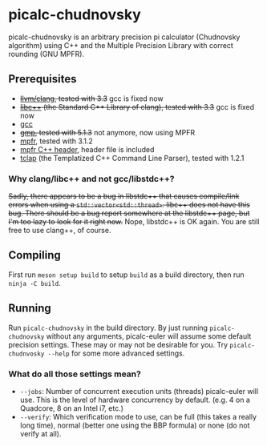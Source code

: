 # picalc-chudnovsky

picalc-chudnovsky is an arbitrary precision pi calculator (Chudnovsky algorithm) using C++ and the Multiple Precision Library with correct rounding (GNU MPFR).

## Prerequisites
* ~~[llvm/clang](http://clang.llvm.org), tested with 3.3~~ gcc is fixed now
* ~~[libc++](http://libcxx.llvm.org) (the Standard C++ Library of clang), tested with 3.3~~ gcc is fixed now
* [gcc](http://gcc.gnu.org)
* ~~[gmp](http://gmplib.org/), tested with 5.1.3~~ not anymore, now using MPFR
* [mpfr](http://mpfr.org/), tested with 3.1.2
* [mpfr C++ header](http://www.holoborodko.com/pavel/mpfr/), header file is included
* [tclap](http://tclap.sourceforge.net/) (the Templatized C++ Command Line Parser), tested with 1.2.1

### Why clang/libc++ and not gcc/libstdc++?
~~Sadly, there appears to be a bug in libstdc++ that causes compile/link errors when using a `std::vector<std::thread>`. libc++ does not have this bug. There should be a bug report somewhere at the libstdc++ page, but I'm too lazy to look for it right now.~~
Nope, libstdc++ is OK again. You are still free to use clang++, of course.

## Compiling

First run `meson setup build` to setup `build` as a build directory, then run `ninja -C build`.

## Running

Run `picalc-chudnovsky` in the build directory.
By just running `picalc-chudnovsky` without any arguments, picalc-euler will assume some default precision settings. These may or may not be desirable for you.
Try `picalc-chudnvosky --help` for some more advanced settings.

### What do all those settings mean?

* `--jobs`: Number of concurrent execution units (threads) picalc-euler will use. This is the level of hardware concurrency by default. (e.g. 4 on a Quadcore, 8 on an Intel i7, etc.)
* `--verify`: Which verification mode to use, can be full (this takes a really long time), normal (better one using the BBP formula) or none (do not verify at all).

